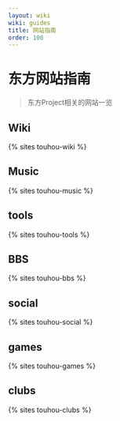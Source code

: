 ```yaml
---
layout: wiki
wiki: guides
title: 网站指南
order: 100
---
```


# 东方网站指南

> 东方Project相关的网站一览

## Wiki

{% sites touhou-wiki %}

## Music

{% sites touhou-music %}

## tools

{% sites touhou-tools %}

## BBS

{% sites touhou-bbs %}

## social

{% sites touhou-social %}

## games

{% sites touhou-games %}

## clubs

{% sites touhou-clubs %}